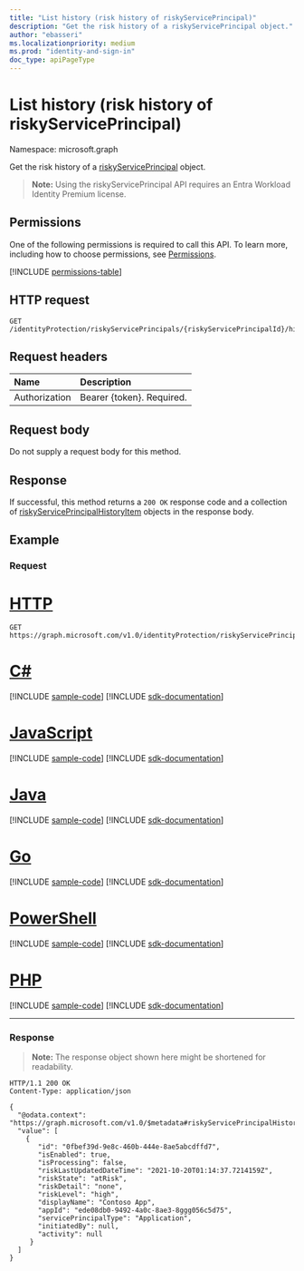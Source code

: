```yaml
---
title: "List history (risk history of riskyServicePrincipal)"
description: "Get the risk history of a riskyServicePrincipal object."
author: "ebasseri"
ms.localizationpriority: medium
ms.prod: "identity-and-sign-in"
doc_type: apiPageType
---
```


# List history (risk history of riskyServicePrincipal)
Namespace: microsoft.graph

Get the risk history of a [riskyServicePrincipal](../resources/riskyServicePrincipal.md) object.

>**Note:** Using the riskyServicePrincipal API requires an Entra Workload Identity Premium license.

## Permissions
One of the following permissions is required to call this API. To learn more, including how to choose permissions, see [Permissions](/graph/permissions-reference).

<!-- { "blockType": "permissions", "name": "riskyserviceprincipal_list_history" } -->
[!INCLUDE [permissions-table](../includes/permissions/riskyserviceprincipal-list-history-permissions.md)]

## HTTP request

<!-- {
  "blockType": "ignored"
}
-->
``` http
GET /identityProtection/riskyServicePrincipals/{riskyServicePrincipalId}/history 
```
## Request headers
|Name|Description|
|:---|:---|
|Authorization|Bearer {token}. Required.|

## Request body
Do not supply a request body for this method.

## Response

If successful, this method returns a `200 OK` response code and a collection of [riskyServicePrincipalHistoryItem](../resources/riskyserviceprincipalhistoryitem.md) objects in the response body.

## Example

### Request


# [HTTP](#tab/http)
<!-- {
  "blockType": "request",
  "name": "list_riskyserviceprincipalhistoryitem"
}
-->
``` http
GET https://graph.microsoft.com/v1.0/identityProtection/riskyServicePrincipals/{riskyServicePrincipalId}/history
```

# [C#](#tab/csharp)
[!INCLUDE [sample-code](../includes/snippets/csharp/list-riskyserviceprincipalhistoryitem-csharp-snippets.md)]
[!INCLUDE [sdk-documentation](../includes/snippets/snippets-sdk-documentation-link.md)]

# [JavaScript](#tab/javascript)
[!INCLUDE [sample-code](../includes/snippets/javascript/list-riskyserviceprincipalhistoryitem-javascript-snippets.md)]
[!INCLUDE [sdk-documentation](../includes/snippets/snippets-sdk-documentation-link.md)]

# [Java](#tab/java)
[!INCLUDE [sample-code](../includes/snippets/java/list-riskyserviceprincipalhistoryitem-java-snippets.md)]
[!INCLUDE [sdk-documentation](../includes/snippets/snippets-sdk-documentation-link.md)]

# [Go](#tab/go)
[!INCLUDE [sample-code](../includes/snippets/go/list-riskyserviceprincipalhistoryitem-go-snippets.md)]
[!INCLUDE [sdk-documentation](../includes/snippets/snippets-sdk-documentation-link.md)]

# [PowerShell](#tab/powershell)
[!INCLUDE [sample-code](../includes/snippets/powershell/list-riskyserviceprincipalhistoryitem-powershell-snippets.md)]
[!INCLUDE [sdk-documentation](../includes/snippets/snippets-sdk-documentation-link.md)]

# [PHP](#tab/php)
[!INCLUDE [sample-code](../includes/snippets/php/list-riskyserviceprincipalhistoryitem-php-snippets.md)]
[!INCLUDE [sdk-documentation](../includes/snippets/snippets-sdk-documentation-link.md)]

---

### Response
>**Note:** The response object shown here might be shortened for readability.
<!-- {
  "blockType": "response",
  "truncated": true,
  "@odata.type": "Collection(microsoft.graph.riskyServicePrincipalHistoryItem)"
}
-->
``` http
HTTP/1.1 200 OK
Content-Type: application/json

{
  "@odata.context": "https://graph.microsoft.com/v1.0/$metadata#riskyServicePrincipalHistoryItem",
  "value": [
    {
       "id": "0fbef39d-9e8c-460b-444e-8ae5abcdffd7",
       "isEnabled": true,
       "isProcessing": false,
       "riskLastUpdatedDateTime": "2021-10-20T01:14:37.7214159Z",
       "riskState": "atRisk",
       "riskDetail": "none",
       "riskLevel": "high",
       "displayName": "Contoso App",
       "appId": "ede08db0-9492-4a0c-8ae3-8ggg056c5d75",
       "servicePrincipalType": "Application",
       "initiatedBy": null,
       "activity": null
     }
  ]
}
```
